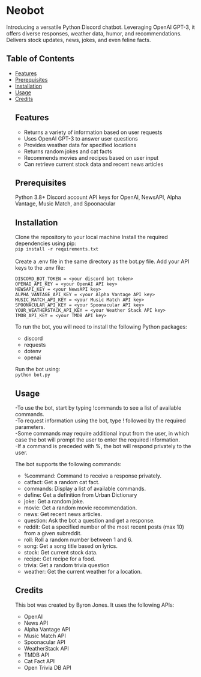 <h1>Neobot</h1>
Introducing a versatile Python Discord chatbot. Leveraging OpenAI GPT-3, it offers diverse responses, weather data, humor, and recommendations. Delivers stock updates, news, jokes, and even feline facts.

<h2>Table of Contents</h2>
<ul>
  <li><a href="https://github.com/jyronbones/NeoBot#features">Features</a></li>
  <li><a href="https://github.com/jyronbones/NeoBot#prerequisites">Prerequisites</a></li>
  <li><a href="https://github.com/jyronbones/NeoBot#installation">Installation</a></li>
  <li><a href="https://github.com/jyronbones/NeoBot#usage">Usage</a></li>
  <li><a href="https://github.com/jyronbones/NeoBot#credits">Credits</a></li>


## Features
<ul>
<li>Returns a variety of information based on user requests
<li>Uses OpenAI GPT-3 to answer user questions
<li>Provides weather data for specified locations
<li>Returns random jokes and cat facts
<li>Recommends movies and recipes based on user input
<li>Can retrieve current stock data and recent news articles
</ul>

## Prerequisites
Python 3.8+
Discord account
API keys for OpenAI, NewsAPI, Alpha Vantage, Music Match, and Spoonacular


## Installation
Clone the repository to your local machine
Install the required dependencies using pip:
<br>
```pip install -r requirements.txt```
<br><br>Create a .env file in the same directory as the bot.py file.
Add your API keys to the .env file:
```
DISCORD_BOT_TOKEN = <your discord bot token>
OPENAI_API_KEY = <your OpenAI API key>
NEWSAPI_KEY = <your NewsAPI key>
ALPHA_VANTAGE_API_KEY = <your Alpha Vantage API key>
MUSIC_MATCH_API_KEY = <your Music Match API key>
SPOONACULAR_API_KEY = <your Spoonacular API key>
YOUR_WEATHERSTACK_API_KEY = <your Weather Stack API key>
TMDB_API_KEY = <your TMDB API key>
```
To run the bot, you will need to install the following Python packages:
<ul>
<li>discord
<li>requests
<li>dotenv
<li>openai
</ul>

Run the bot using:
<br>```python bot.py```
## Usage
-To use the bot, start by typing !commands to see a list of available commands.
<br>-To request information using the bot, type !<command> followed by the required parameters.
<br>-Some commands may require additional input from the user, in which case the bot will prompt the user to enter the required information.
<br>-If a command is preceded with %, the bot will respond privately to the user.

The bot supports the following commands:
<ul>
<li>%command: Command to receive a response privately.
<li>catfact: Get a random cat fact.
<li>commands: Display a list of available commands.
<li>define: Get a definition from Urban Dictionary
<li>joke: Get a random joke.
<li>movie: Get a random movie recommendation.
<li>news: Get recent news articles.
<li>question: Ask the bot a question and get a response.
<li>reddit: Get a specified number of the most recent posts (max 10) from a given subreddit.
<li>roll: Roll a random number between 1 and 6.
<li>song: Get a song title based on lyrics.
<li>stock: Get current stock data.
<li>recipe: Get recipe for a food.
<li>trivia: Get a random trivia question
<li>weather: Get the current weather for a location.
</ul>

## Credits
This bot was created by Byron Jones. It uses the following APIs:
<ul>
<li>OpenAI
<li>News API
<li>Alpha Vantage API
<li>Music Match API
<li>Spoonacular API
<li>WeatherStack API
<li>TMDB API
<li>Cat Fact API
<li>Open Trivia DB API
</ul>

